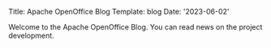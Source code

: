 Title: Apache OpenOffice Blog
Template: blog
Date: '2023-06-02'

Welcome to the Apache OpenOffice Blog. You can read news on the project development.